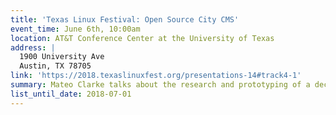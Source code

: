 ```yaml
---
title: 'Texas Linux Festival: Open Source City CMS'
event_time: June 6th, 10:00am
location: AT&T Conference Center at the University of Texas
address: |
  1900 University Ave
  Austin, TX 78705
link: 'https://2018.texaslinuxfest.org/presentations-14#track4-1'
summary: Mateo Clarke talks about the research and prototyping of a decoupled content management system for government using a Django API and React.js to render webpages. This blog post covers the 4 main glossary terms that lay a foundation for the rest of the narrative. https://medium.com/@mateoclarke/open-source-city-cms-part-1-607a58b32356
list_until_date: 2018-07-01
---
```

